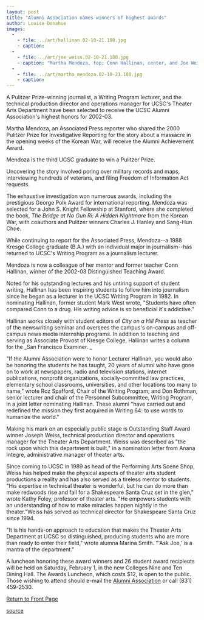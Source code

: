 ```yaml
---
layout: post
title: "Alumni Association names winners of highest awards"
author: Louise Donahue
images:
  -
    - file: ../art/hallinan.02-10-21.180.jpg
    - caption: 
  -
    - file: ../art/joe_weiss.02-10-21.180.jpg
    - caption: "Martha Mendoza, top; Conn Hallinan, center, and Joe Weiss Photos: Don Harris, UCSC Photo Services"
  -
    - file: ../art/martha_mendoza.02-10-21.180.jpg
    - caption: 
---
```


A Pulitzer Prize-winning journalist, a Writing Program lecturer, and the technical production director and operations manager for UCSC's Theater Arts Department have been selected to receive the UCSC Alumni Association's highest honors for 2002-03.   

Martha Mendoza, an Associated Press reporter who shared the 2000 Pulitzer Prize for Investigative Reporting for the story about a massacre in the opening weeks of the Korean War, will receive the Alumni Achievement Award.

Mendoza is the third UCSC graduate to win a Pulitzer Prize.

Uncovering the story involved poring over military records and maps, interviewing hundreds of veterans, and filing Freedom of Information Act requests.

The exhaustive investigation won numerous awards, including the prestigious George Polk Award for international reporting. Mendoza was selected for a John S. Knight Fellowship at Stanford, where she completed the book, _The Bridge at No Gun Ri: A Hidden Nightmare_ from the Korean War, with coauthors and Pulitzer winners Charles J. Hanley and Sang-Hun Choe.

While continuing to report for the Associated Press, Mendoza--a 1988 Kresge College graduate (B.A.) with an individual major in journalism--has returned to UCSC's Writing Program as a journalism lecturer.

Mendoza is now a colleague of her mentor and former teacher Conn Hallinan, winner of the 2002-03 Distinguished Teaching Award.

Noted for his outstanding lectures and his untiring support of student writing, Hallinan has been inspiring students to follow him into journalism since he began as a lecturer in the UCSC Writing Program in 1982. In nominating Hallinan, former student Mark West wrote, "Students have often compared Conn to a drug. His writing advice is so beneficial it's addictive."

Hallinan works closely with student editors of _City on a Hill Press_ as teacher of the newswriting seminar and oversees the campus's on-campus and off-campus news media internship programs. In addition to teaching and serving as Associate Provost of Kresge College, Hallinan writes a column for the _San Francisco Examiner. _

"If the Alumni Association were to honor Lecturer Hallinan, you would also be honoring the students he has taught, 20 years of alumni who have gone on to work at newspapers, radio and television stations, internet publications, nonprofit organizations, socially-committed law practices, elementary school classrooms, universities, and other locations too many to name," wrote Roz Spafford, Chair of the Writing Program; and Don Rothman, senior lecturer and chair of the Personnel Subcommittee, Writing Program, in a joint letter nominating Hallinan. These alumni "have carried out and redefined the mission they first acquired in Writing 64: to use words to humanize the world."

Making his mark on an especially public stage is Outstanding Staff Award winner Joseph Weiss, technical production director and operations manager for the Theater Arts Department. Weiss was described as "the rock upon which this department is built," in a nomination letter from Anana Integre, administrative manager of theater arts.

Since coming to UCSC in 1989 as head of the Performing Arts Scene Shop, Weiss has helped make the physical aspects of theater arts student productions a reality and has also served as a tireless mentor to students. "His expertise in technical theater is wonderful, but he can do more than make redwoods rise and fall for a Shakespeare Santa Cruz set in the glen," wrote Kathy Foley, professor of theater arts. "He empowers students with an understanding of how to make miracles happen nightly in the theater."Weiss has served as technical director for Shakespeare Santa Cruz since 1994.

"It is his hands-on approach to education that makes the Theater Arts Department at UCSC so distinguished, producing students who are more than ready to enter their field," wrote alumna Marina Smith. "'Ask Joe,' is a mantra of the department."

A luncheon honoring these award winners and 26 student award recipients will be held on Saturday, February 1, in the new Colleges Nine and Ten Dining Hall. The Awards Luncheon, which costs $12, is open to the public. Those wishing to attend should e-mail the [Alumni Association][1] or call (831) 459-2530.  
  

[Return to Front Page][2]

[1]: mailto:alumni@cats.ucsc.edu
[2]: http://currents.ucsc.edu/

[source](http://www1.ucsc.edu/currents/02-03/10-21/alumni.html "Permalink to alumni")
